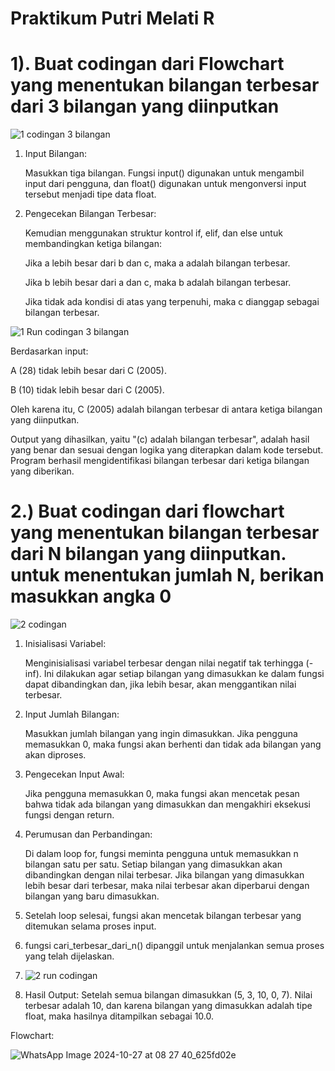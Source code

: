 # Praktikum Putri Melati R
# 1). Buat codingan dari Flowchart yang menentukan bilangan terbesar dari 3 bilangan yang diinputkan 

![1  codingan 3 bilangan](https://github.com/user-attachments/assets/8e12eb17-1b3e-4bb2-a107-75050c85a356)

1. Input Bilangan:
   
   Masukkan tiga bilangan. Fungsi input() digunakan untuk mengambil input dari pengguna, dan float() digunakan untuk mengonversi input tersebut menjadi tipe data float.
   
3. Pengecekan Bilangan Terbesar:
   
   Kemudian menggunakan struktur kontrol if, elif, dan else untuk membandingkan ketiga bilangan:
   
      Jika a lebih besar dari b dan c, maka a adalah bilangan terbesar.
   
      Jika b lebih besar dari a dan c, maka b adalah bilangan terbesar.
   
      Jika tidak ada kondisi di atas yang terpenuhi, maka c dianggap sebagai bilangan terbesar.
   
![1  Run codingan 3 bilangan](https://github.com/user-attachments/assets/9f03291b-bf67-4a1e-a712-139c6b27640d)

Berdasarkan input:

A (28) tidak lebih besar dari C (2005).

B (10) tidak lebih besar dari C (2005).

Oleh karena itu, C (2005) adalah bilangan terbesar di antara ketiga bilangan yang diinputkan.

Output yang dihasilkan, yaitu "(c) adalah bilangan terbesar", adalah hasil yang benar dan sesuai dengan logika yang diterapkan dalam kode tersebut. Program berhasil mengidentifikasi bilangan terbesar dari ketiga bilangan yang diberikan.

# 2.) Buat codingan dari flowchart yang menentukan bilangan terbesar dari N bilangan yang diinputkan. untuk menentukan jumlah N, berikan masukkan angka 0

![2 codingan](https://github.com/user-attachments/assets/5e42bc30-dc4b-4102-9ebc-4b7b4006607a)

1. Inisialisasi Variabel:
   
   Menginisialisasi variabel terbesar dengan nilai negatif tak terhingga (-inf). Ini dilakukan agar setiap bilangan yang dimasukkan ke dalam fungsi dapat dibandingkan dan, jika lebih besar, akan menggantikan        nilai terbesar.
   
2. Input Jumlah Bilangan:
   
   Masukkan jumlah bilangan yang ingin dimasukkan. Jika pengguna memasukkan 0, maka fungsi akan berhenti dan tidak ada bilangan yang akan diproses.

3. Pengecekan Input Awal:

   Jika pengguna memasukkan 0, maka fungsi akan mencetak pesan bahwa tidak ada bilangan yang dimasukkan dan mengakhiri eksekusi fungsi dengan return.

4. Perumusan dan Perbandingan:

   Di dalam loop for, fungsi meminta pengguna untuk memasukkan n bilangan satu per satu. Setiap bilangan yang dimasukkan akan dibandingkan dengan nilai terbesar. Jika bilangan yang dimasukkan lebih besar dari       terbesar, maka nilai terbesar akan diperbarui dengan bilangan yang baru dimasukkan.

5. Setelah loop selesai, fungsi akan mencetak bilangan terbesar yang ditemukan selama proses input.

6. fungsi cari_terbesar_dari_n() dipanggil untuk menjalankan semua proses yang telah dijelaskan.
   
7. ![2  run codingan](https://github.com/user-attachments/assets/e5672e8b-446b-4776-b168-dae2f075af1b)

8. Hasil Output: Setelah semua bilangan dimasukkan (5, 3, 10, 0, 7). Nilai terbesar adalah 10, dan karena bilangan yang dimasukkan adalah tipe float, maka hasilnya ditampilkan sebagai 10.0.

Flowchart:

![WhatsApp Image 2024-10-27 at 08 27 40_625fd02e](https://github.com/user-attachments/assets/9bb050e6-2527-4cd2-9a0a-4353f54ce7b0)


